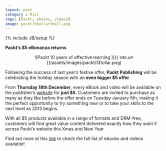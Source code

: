 ```yaml
---
layout: post
category : Misc
tags: [Packt, ebooks, videos]
image: packt/5DollarSmall.png
---
```

{% include JB/setup %}

**Packt’s $5 eBonanza returns**

<!--more-->


<div style="text-align:center" markdown="1">
![Packt 10 years of effective learning ]({{ site.url }}/assets/images/packt/5Dollar.png)
</div>

Following the success of last year’s festive offer, **Packt Publishing** will be celebrating the holiday season with an **even bigger $5 offer**.


From **Thursday 18th December**, every eBook and video will be available on the publisher’s [website](http://bit.ly/1AKtu5i)  for **just $5**. Customers are invited to purchase as many as they like before the offer ends on Tuesday January 6th, making it the perfect opportunity to try something new or to take your skills to the next level as 2015 begins.

With all $5 products available in a range of formats and DRM-free, customers will find great value content delivered exactly how they want it across Packt’s website this Xmas and New Year.


Find out more at this [link](http://bit.ly/1AKtu5i) to check the full list of ebooks and videos available!